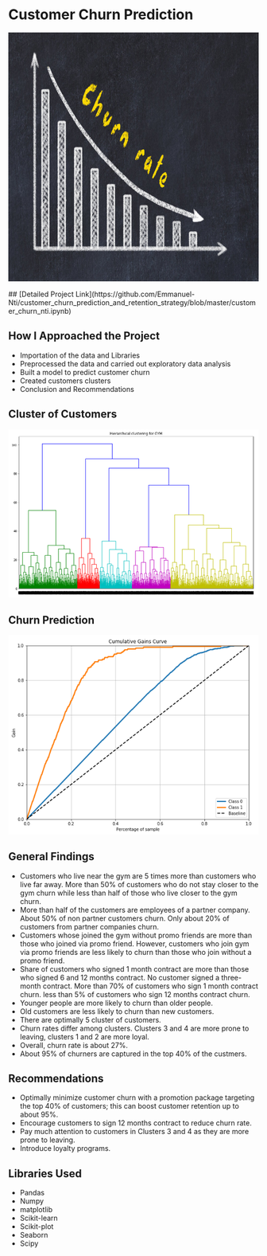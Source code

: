 # Customer Churn Prediction
<p align ="center">
   <img src = "images/churn rate.jpg" width="1000" 
     height="500">
 </p>
## [Detailed Project Link](https://github.com/Emmanuel-Nti/customer_churn_prediction_and_retention_strategy/blob/master/customer_churn_nti.ipynb)

## How I Approached the Project
- Importation of the data and Libraries
- Preprocessed the data and carried out exploratory data analysis 
- Built a model to predict customer churn
- Created customers clusters
- Conclusion and Recommendations
 
## Cluster of Customers
<p align ="center">
   <img src = "images/clusters.PNG">
 </p>
 
## Churn Prediction 
 <p align ="center">
   <img src = "images/cummulative gains.PNG">
 </p>
 
## General Findings
- Customers who live near the gym are 5 times more than customers who live far away. More than 50% of customers who do not stay closer to the gym churn while less than half of those who live closer to the gym churn.
- More than half of the customers are employees of a partner company. About 50% of non partner customers churn. Only about 20% of customers from partner companies churn.
- Customers whose joined the gym without promo friends are more than those who joined via promo friend. However, customers who join gym via promo friends are less likely to churn than those who join without a promo friend.
- Share of customers who signed 1 month contract are more than those who signed 6 and 12 months contract. No customer signed a three-month contract. More than 70% of customers who sign 1 month contract churn. less than 5% of customers who sign 12 months contract churn.
- Younger people are more likely to churn than older people.
- Old customers are less likely to churn than new customers.
- There are optimally 5 cluster of customers.
- Churn rates differ among clusters. Clusters 3 and 4 are more prone to leaving, clusters 1 and 2 are more loyal.
- Overall, churn rate is about 27%.
- About 95% of churners are captured in the top 40% of the custmers.

## Recommendations
- Optimally minimize customer churn with a promotion package targeting the top 40% of customers; this can boost customer retention up to about 95%.
- Encourage customers to sign 12 months contract to reduce churn rate.
- Pay much attention to customers in Clusters 3 and 4 as they are more prone to leaving.
- Introduce loyalty programs.

## Libraries Used
- Pandas 
- Numpy 
- matplotlib
- Scikit-learn 
- Scikit-plot
- Seaborn
- Scipy  
